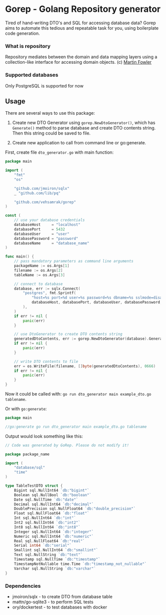 # Gorep - Golang Repository generator

Tired of hand-writing DTO's and SQL for accessing database data?
Gorep aims to automate this tedious and repeatable task for you, using boilerplate code generation.

### What is repository

Repository mediates between the domain and data mapping layers using a collection-like interface 
for accessing domain objects. (c) [Martin Fowler](https://martinfowler.com/eaaCatalog/repository.html)

### Supported databases
Only PostgreSQL is supported for now

## Usage

There are several ways to use this package:

1. Create new DTO Generator using `gorep.NewDtoGenerator()`, which has `Generate()` method to parse database 
and create DTO contents string. Then this string could be saved to file.

2. Create new application to call from command line or go:generate.

First, create file `dto_generator.go` with main function:

```go
package main

import (
	"fmt"
	"os"

	"github.com/jmoiron/sqlx"
	_ "github.com/lib/pq"

	"github.com/vehsamrak/gorep"
)

const (
	// use your database credentials
	databaseHost     = "localhost"
	databasePort     = 5432
	databaseUser     = "user"
	databasePassword = "password"
	databaseName     = "database_name"
)

func main() {
	// pass mandatory parameters as command line arguments
	packageName := os.Args[1]
	filename := os.Args[2]
	tableName := os.Args[3]

	// connect to database
	database, err := sqlx.Connect(
		"postgres", fmt.Sprintf(
			"host=%s port=%d user=%s password=%s dbname=%s sslmode=disable",
			databaseHost, databasePort, databaseUser, databasePassword, databaseName,
		),
	)
	if err != nil {
		panic(err)
	}

	// use DtoGenerator to create DTO contents string
	generatedDtoContents, err := gorep.NewDtoGenerator(database).Generate(packageName, tableName)
	if err != nil {
		panic(err)
	}

	// write DTO contents to file
	err = os.WriteFile(filename, []byte(generatedDtoContents), 0666)
	if err != nil {
		panic(err)
	}
}
```

Now it could be called with: `go run dto_generator main example_dto.go tablename`.

Or with `go:generate`:
```go
package main

//go:generate go run dto_generator main example_dto.go tablename
```

Output would look something like this:
```go
// Code was generated by GoRep. Please do not modify it!

package package_name

import (
    "database/sql"
    "time"
)

type TableTestDTO struct {
    Bigint sql.NullInt64 `db:"bigint"`
    Boolean sql.NullBool `db:"boolean"`
    Date sql.NullTime `db:"date"`
    Decimal sql.NullInt64 `db:"decimal"`
    DoublePrecision sql.NullFloat64 `db:"double_precision"`
    Float sql.NullFloat64 `db:"float"`
    Int sql.NullInt64 `db:"int"`
    Int2 sql.NullInt64 `db:"int2"`
    Int8 sql.NullInt64 `db:"int8"`
    Integer sql.NullInt64 `db:"integer"`
    Numeric sql.NullInt64 `db:"numeric"`
    Real sql.NullFloat64 `db:"real"`
    Serial int64 `db:"serial"`
    Smallint sql.NullInt64 `db:"smallint"`
    Text sql.NullString `db:"text"`
    Timestamp sql.NullTime `db:"timestamp"`
    TimestampNotNullable time.Time `db:"timestamp_not_nullable"`
    Varchar sql.NullString `db:"varchar"`
}
```

### Dependencies
* jmoiron/sqlx - to create DTO from database table
* mattn/go-sqlite3 - to perform SQL tests
* ory/dockertest - to test databases with docker
